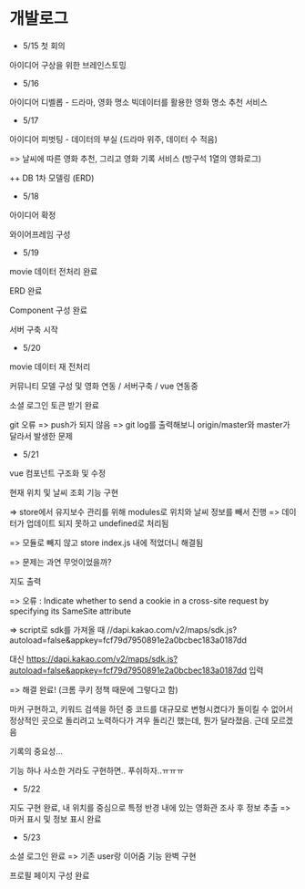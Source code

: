 # 개발로그



- 5/15 첫 회의

아이디어 구상을 위한 브레인스토밍



- 5/16

아이디어 디벨롭 - 드라마, 영화 명소 빅데이터를 활용한 영화 명소 추천 서비스



- 5/17

아이디어 피벗팅 - 데이터의 부실 (드라마 위주, 데이터 수 적음)

=> 날씨에 따른 영화 추천, 그리고 영화 기록 서비스 (방구석 1열의 영화로그)

++ DB 1차 모델링 (ERD)



- 5/18

아이디어 확정 

와이어프레임 구성



- 5/19

movie 데이터 전처리 완료

ERD 완료

Component 구성 완료

서버 구축 시작



- 5/20

movie 데이터 재  전처리

커뮤니티 모델 구성 및 영화 연동 / 서버구축 / vue 연동중

소셜 로그인 토큰 받기 완료

git 오류 => push가 되지 않음 => git log를 출력해보니 origin/master와 master가 달라서 발생한 문제



- 5/21

vue 컴포넌트 구조화 및 수정

현재 위치 및 날씨 조회 기능 구현

=> store에서 유지보수 관리를 위해 modules로 위치와 날씨 정보를 빼서 진행 => 데이터가 업데이트 되지 못하고 undefined로 처리됨 

=> 모듈로 빼지 않고 store index.js 내에 적었더니 해결됨 

=> 문제는 과연 무엇이었을까?

지도 출력 

=> 오류 : Indicate whether to send a cookie in a cross-site request by specifying its SameSite attribute 

=> script로 sdk를 가져올 때 //dapi.kakao.com/v2/maps/sdk.js?autoload=false&appkey=fcf79d7950891e2a0bcbec183a0187dd 

대신 https://dapi.kakao.com/v2/maps/sdk.js?autoload=false&appkey=fcf79d7950891e2a0bcbec183a0187dd 입력 

=> 해결 완료! (크롬 쿠키 정책 때문에 그렇다고 함)

마커 구현하고, 키워드 검색을 하던 중 코드를 대규모로 변형시켰다가 돌이킬 수 없어서 정상적인 곳으로 돌리려고 노력하다가 겨우 돌리긴 했는데, 뭔가 달라졌음. 근데 모르겠음

기록의 중요성...

기능 하나 사소한 거라도 구현하면.. 푸쉬하자..ㅠㅠㅠ



- 5/22

지도 구현 완료, 내 위치를 중심으로 특정 반경 내에 있는 영화관 조사 후 정보 추출 => 마커 표시 및 정보 표시 완료



- 5/23

소셜 로그인 완료 => 기존 user랑 이어줌 기능 완벽 구현

프로필 페이지 구성 완료



